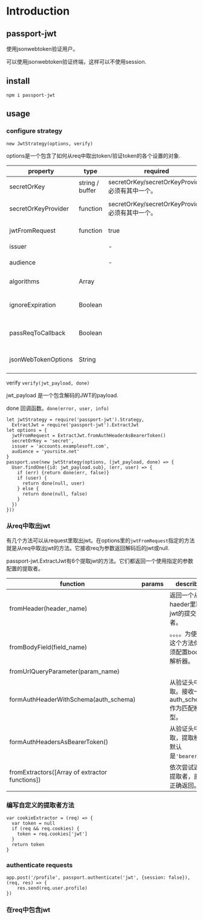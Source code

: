# Introduction

## passport-jwt

使用jsonwebtoken验证用户。

可以使用jsonwebtoken验证终端，这样可以不使用session.

## install

```
npm i passport-jwt
```

## usage

### configure strategy

```
new JwtStrategy(options, verify)
```

options是一个包含了如何从req中取出token/验证token的各个设置的对象.

| property            | type            | required                                        | describe                                                     | default        | example            |
| ------------------- | --------------- | ----------------------------------------------- | ------------------------------------------------------------ | -------------- | ------------------ |
| secretOrKey         | string / buffer | secretOrKey/secretOrKeyProvider必须有其中一个。 | 一个包含secret的string/buffer。                              |                |                    |
| secretOrKeyProvider | function        | secretOrKey/secretOrKeyProvider必须有其中一个。 | 它是一个回调函数。`secretOrKeyProvider(request, rawJwtToken, done)` |                |                    |
| jwtFromRequest      | function        | true                                            | 接收req作为参数，返回jwt(string) / null。                    |                |                    |
| issuer              |                 | -                                               | 若设置了issuer(iss)则验证。                                  |                |                    |
| audience            |                 | -                                               | 若设置了audience(aud)则验证。                                |                |                    |
| algorithms          | Array           |                                                 | 算法名称的列表。                                             |                | ['HS256', 'HS384'] |
| ignoreExpiration    | Boolean         |                                                 | true: 不验证token里的expireIn(exp)。即：是否验证过期。       |                |                    |
| passReqToCallback   | Boolean         |                                                 | true: 把req做为验证回调函数的参数之一。如：`verify(req, jwt_payload, done_callback)` |                |                    |
| jsonWebTokenOptions | String          |                                                 | 指定passport-jwt的验证者。如：`verify(jwt_payload, done)`    | 'jsonwebtoken' |                    |

verify `verify(jwt_payload, done)`

jwt_payload 是一个包含解码的JWT的payload.

done 回调函数。`done(error, user, info)`

    let jwtStrategy = require('passport-jwt').Strategy,
      ExtractJwt = require('passport-jwt').ExtractJwt
    let options = {
      jwtFromRequest = ExtractJwt.fromAuthHeaderAsBearerToken()
      secretOrKey = 'secret',
      issuer = 'accounts.examplesoft.com',
      audience = 'yoursite.net'
    }
    passport.use(new jwtStrategy(options, (jwt_payload, done) => {
      User.findOne({id: jwt_payload.sub}, (err, user) => {
        if (err) {return done(err, false)}
        if (user) {
          return done(null, user)
        } else {
          return done(null, false)
        }
      })
    }))

### 从req中取出jwt

有几个方法可以从request里取出jwt。在options里的`jwtFromRequest`指定的方法就是从req中取出jwt的方法。它接收req为参数返回解码后的jwt或null.

passport-jwt.ExtractJwt有6个提取jwt的方法。它们都返回一个使用指定的参数配置的提取者。

| function                                       | params | describe                                          |      |
| ---------------------------------------------- | ------ | ------------------------------------------------- | ---- |
| fromHeader(header_name)                        |        | 返回一个从haeder里取jwt的提交者。                 |      |
| fromBodyField(field_name)                      |        | 。。。。为使用这个方法你必须配置body解析器。      |      |
| fromUrlQueryParameter(param_name)              |        |                                                   |      |
| formAuthHeaderWithSchema(auth_schema)          |        | 从验证头中提取。接收一个auth_schema作为匹配模型。 |      |
| formAuthHeadersAsBearerToken()                 |        | 从验证头中提取，提取模型默认是`'bearer'`.         |      |
| fromExtractors([Array of extractor functions]) |        | 依次尝试返回提取者，直到正确返回。                |      |

### 编写自定义的提取者方法

```
var cookieExtractor = (req) => {
  var token = null
  if (req && req.cookies) {
    token = req.cookies['jwt']
  }
  return token
}
```

### authenticate requests

```
app.post('/profile', passport.authenticate('jwt', {session: false}), (req, res) => {
	res.send(req.user.profile)
})
```

### 在req中包含jwt

